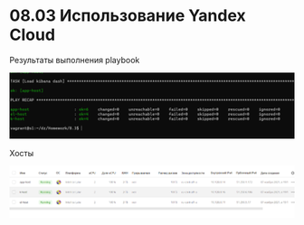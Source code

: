 # 08.03 Использование Yandex Cloud

Результаты выполнения playbook  

![Результат](https://github.com/Dmitriy-rzn/Homework/blob/main/8.3/result.PNG)

Хосты  

![Хосты](https://github.com/Dmitriy-rzn/Homework/blob/main/8.3/hosts.PNG)
